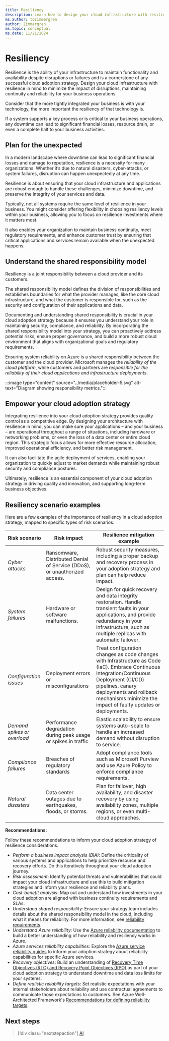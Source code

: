 ```yaml
---
title: Resiliency
description: Learn how to design your cloud infrastructure with resilience in mind to minimize the impact of disruptions, maintaining continuity and reliability for your business operations.
ms.author: tozimmergren
author: Zimmergren
ms.topic: conceptual
ms.date: 11/21/2024
---
```


# Resiliency

Resilience is the ability of your infrastructure to maintain functionality and availability despite disruptions or failures and is a cornerstone of any successful cloud adoption strategy.  Design your cloud infrastructure with resilience in mind to minimize the impact of disruptions, maintaining continuity and reliability for your business operations.

Consider that the more tightly integrated your business is with your technology, the more important the resiliency of that technology is.

If a system supports a key process or is critical to your business operations, any downtime can lead to significant financial losses, resource drain, or even a complete halt to your business activities.

## Plan for the unexpected

In a modern landscape where downtime can lead to significant financial losses and damage to reputation, resilience is a necessity for many organizations. Whether it’s due to natural disasters, cyber-attacks, or system failures, disruption can happen unexpectedly at any time.

Resilience is about ensuring that your cloud infrastructure and applications are robust enough to handle these challenges, minimize downtime, and preserve the integrity of your services and data.  

Typically, not all systems require the same level of resilience in your business. You might consider offering flexibility in choosing resiliency levels within your business, allowing you to focus on resilience investments where it matters most.

It also enables your organization to maintain business continuity, meet regulatory requirements, and enhance customer trust by ensuring that critical applications and services remain available when the unexpected happens.

## Understand the shared responsibility model

Resiliency is a joint responsibility between a cloud provider and its customers.  

The shared responsibility model defines the division of responsibilities and establishes boundaries for what the provider manages, like the core cloud infrastructure, and what the customer is responsible for, such as the security and configuration of their applications and data.

Documenting and understanding shared responsibility is crucial in your cloud adoption strategy because it ensures you understand your role in maintaining security, compliance, and reliability. By incorporating the shared responsibility model into your strategy, you can proactively address potential risks, ensure proper governance, and build a more robust cloud environment that aligns with organizational goals and regulatory requirements.

Ensuring system reliability on Azure is a shared responsibility between the customer and the cloud provider. Microsoft manages the *reliability of the cloud platform*, while customers and partners are *responsible for the reliability of their cloud applications and infrastructure deployments*.

:::image type="content" source="../media/placeholder-5.svg" alt-text="Diagram showing responsibility metrics.":::

## Empower your cloud adoption strategy

Integrating resilience into your cloud adoption strategy provides quality control as a competitive edge. By designing your architecture with resilience in mind, you can make sure your applications – and your business – are operational throughout a range of situations, including hardware or networking problems, or even the loss of a data center or entire cloud region. This strategic focus allows for more effective resource allocation, improved operational efficiency, and better risk management.

It can also facilitate the agile deployment of services, enabling your organization to quickly adjust to market demands while maintaining robust security and compliance postures.  

Ultimately, resilience is an essential component of your cloud adoption strategy in driving quality and innovation, and supporting long-term business objectives.

## Resiliency scenario examples

Here are a few examples of the importance of resiliency in a cloud adoption strategy, mapped to specific types of risk scenarios.

| Risk scenario | Risk impact | Resilience mitigation example |
| --- | --- | --- |
| *Cyber attacks* | Ransomware, Distributed Denial of Service (DDoS), or unauthorized access. | Robust security measures, including a proper backup and recovery process in your adoption strategy and plan can help reduce impact. |
| *System failures* | Hardware or software malfunctions. | Design for quick recovery and data integrity restoration. Handle transient faults in your applications, and provide redundancy in your infrastructure, such as multiple replicas with automatic failover. |
| *Configuration issues* | Deployment errors or misconfigurations | Treat configuration changes as code changes with Infrastructure as Code (IaC). Embrace Continuous Integration/Continuous Deployment (CI/CD) pipelines, canary deployments and rollback mechanisms minimize the impact of faulty updates or deployments. |
| *Demand spikes or overload* | Performance degradation during peak usage or spikes in traffic | Elastic scalability to ensure systems auto-scale to handle an increased demand without disruption to service. |
| *Compliance failures* | Breaches of regulatory standards | Adopt compliance tools such as Microsoft Purview and use Azure Policy to enforce compliance requirements. |
| *Natural disasters* | Data center outages due to earthquakes, floods, or storms. | Plan for failover, high availability, and disaster recovery by using availability zones, multiple regions, or even multi-cloud approaches. |

**Recommendations:**

Follow these recommendations to inform your cloud adoption strategy of resilience considerations. 

- *Perform a business impact analysis (BIA)*: Define the criticality of various systems and applications to help prioritize resource and recovery efforts. Do this iteratively throughout your cloud adoption journey.
- *Risk assessment*: Identify potential threats and vulnerabilities that could impact your cloud infrastructure and use this to build mitigation strategies and inform your resilience and reliability plans.
- *Cost-benefit analysis*: Map out and understand how investments in your cloud adoption are aligned with business continuity requirements and SLAs.
- *Understand shared responsibility*: Ensure your strategy team includes details about the shared responsibility model in the cloud, including what it means for reliability. For more information, see [reliability requirements](/azure/reliability/overview#reliability-requirements).
- *Understand Azure reliability*: Use the [Azure reliability documentation](/azure/reliability/overview) to build a better understanding of how reliability and resiliency works in Azure.
- *Azure services reliability capabilities*: Explore the [Azure service reliability guides](/azure/reliability/overview-reliability-guidance) to inform your adoption strategy about reliability capabilities for specific Azure services.
- *Recovery objectives*: Build an understanding of [Recovery Time Objectives (RTO) and Recovery Point Objectives (RPO)](/azure/reliability/overview#rto-and-rpo-) as part of your cloud adoption strategy to understand downtime and data loss limits for your systems.
- *Define realistic reliability targets*: Set realistic expectations with your internal stakeholders about reliability and use contractual agreements to communicate those expectations to customers. See Azure Well-Architected Framework's [Recommendations for defining reliability targets](/azure/well-architected/reliability/metrics).

## Next steps

> [!div class="nextstepaction"]
> [AI](ai.md)
